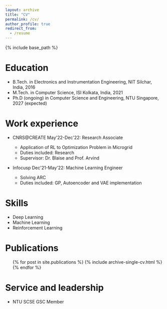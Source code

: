 ```yaml
---
layout: archive
title: "CV"
permalink: /cv/
author_profile: true
redirect_from:
  - /resume
---
```


{% include base_path %}

Education
======
* B.Tech. in Electronics and Instrumentation Engineering, NIT Silchar, India, 2016
* M.Tech. in Computer Science, ISI Kolkata, India, 2021
* Ph.D (ongoing) in Computer Science and Engineering, NTU Singapore, 2027 (expected)

Work experience
======
* CNRS@CREATE May'22-Dec'22: Research Associate
  * Application of RL to Optimization Problem in Microgrid
  * Duties included: Research
  * Supervisor: Dr. Blaise and Prof. Arvind

* Infocusp Dec'21-May'22: Machine Learning Engineer
  * Solving ARC
  * Duties included: GP, Autoencoder and VAE implementation
  
Skills
======
* Deep Learning
* Machine Learning
* Reinforcement Learning

Publications
======
  <ul>{% for post in site.publications %}
    {% include archive-single-cv.html %}
  {% endfor %}</ul>
  
<!-- Talks
======
  <ul>{% for post in site.talks %}
    {% include archive-single-talk-cv.html %}
  {% endfor %}</ul>
  
Teaching
======
  <ul>{% for post in site.teaching %}
    {% include archive-single-cv.html %}
  {% endfor %}</ul> -->
  
Service and leadership
======
* NTU SCSE GSC Member
